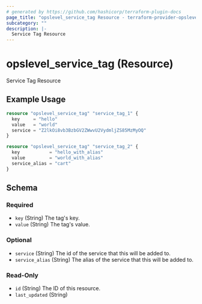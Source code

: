 ```yaml
---
# generated by https://github.com/hashicorp/terraform-plugin-docs
page_title: "opslevel_service_tag Resource - terraform-provider-opslevel"
subcategory: ""
description: |-
  Service Tag Resource
---
```


# opslevel_service_tag (Resource)

Service Tag Resource

## Example Usage

```terraform
resource "opslevel_service_tag" "service_tag_1" {
  key     = "hello"
  value   = "world"
  service = "Z2lkOi8vb3BzbGV2ZWwvU2VydmljZS85MzMyOQ"
}

resource "opslevel_service_tag" "service_tag_2" {
  key           = "hello_with_alias"
  value         = "world_with_alias"
  service_alias = "cart"
}
```

<!-- schema generated by tfplugindocs -->
## Schema

### Required

- `key` (String) The tag's key.
- `value` (String) The tag's value.

### Optional

- `service` (String) The id of the service that this will be added to.
- `service_alias` (String) The alias of the service that this will be added to.

### Read-Only

- `id` (String) The ID of this resource.
- `last_updated` (String)


